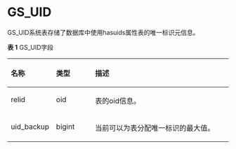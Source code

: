 # GS\_UID<a name="ZH-CN_TOPIC_0000001192459242"></a>

GS\_UID系统表存储了数据库中使用hasuids属性表的唯一标识元信息。

**表 1**  GS\_UID字段

<a name="table35104613115"></a>
<table><thead align="left"><tr id="row55101460111"><th class="cellrowborder" valign="top" width="18.74187418741874%" id="mcps1.2.4.1.1"><p id="p175101661413"><a name="p175101661413"></a><a name="p175101661413"></a>名称</p>
</th>
<th class="cellrowborder" valign="top" width="17.791779177917793%" id="mcps1.2.4.1.2"><p id="p45101161713"><a name="p45101161713"></a><a name="p45101161713"></a>类型</p>
</th>
<th class="cellrowborder" valign="top" width="63.46634663466347%" id="mcps1.2.4.1.3"><p id="p451019611115"><a name="p451019611115"></a><a name="p451019611115"></a>描述</p>
</th>
</tr>
</thead>
<tbody><tr id="row6510661212"><td class="cellrowborder" valign="top" width="18.74187418741874%" headers="mcps1.2.4.1.1 "><p id="p195101615114"><a name="p195101615114"></a><a name="p195101615114"></a>relid</p>
</td>
<td class="cellrowborder" valign="top" width="17.791779177917793%" headers="mcps1.2.4.1.2 "><p id="p1051012617115"><a name="p1051012617115"></a><a name="p1051012617115"></a>oid</p>
</td>
<td class="cellrowborder" valign="top" width="63.46634663466347%" headers="mcps1.2.4.1.3 "><p id="p25101664113"><a name="p25101664113"></a><a name="p25101664113"></a>表的oid信息。</p>
</td>
</tr>
<tr id="row105101561116"><td class="cellrowborder" valign="top" width="18.74187418741874%" headers="mcps1.2.4.1.1 "><p id="p75101061813"><a name="p75101061813"></a><a name="p75101061813"></a>uid_backup</p>
</td>
<td class="cellrowborder" valign="top" width="17.791779177917793%" headers="mcps1.2.4.1.2 "><p id="p151056719"><a name="p151056719"></a><a name="p151056719"></a>bigint</p>
</td>
<td class="cellrowborder" valign="top" width="63.46634663466347%" headers="mcps1.2.4.1.3 "><p id="p551017613119"><a name="p551017613119"></a><a name="p551017613119"></a>当前可以为表分配唯一标识的最大值。</p>
</td>
</tr>
</tbody>
</table>
